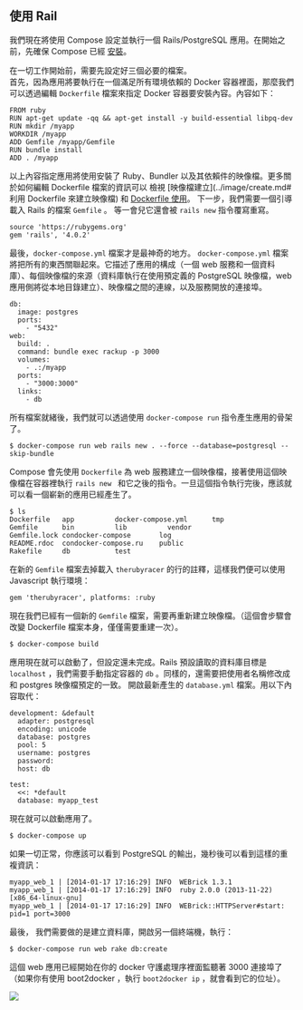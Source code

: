 ## 使用 Rail

我們現在將使用 Compose 設定並執行一個 Rails/PostgreSQL 應用。在開始之前，先確保 Compose 已經 [安裝](install.md)。


在一切工作開始前，需要先設定好三個必要的檔案。  
首先，因為應用將要執行在一個滿足所有環境依賴的 Docker 容器裡面，那麼我們可以透過編輯 `Dockerfile` 檔案來指定 Docker 容器要安裝內容。內容如下： 

```
FROM ruby
RUN apt-get update -qq && apt-get install -y build-essential libpq-dev
RUN mkdir /myapp
WORKDIR /myapp
ADD Gemfile /myapp/Gemfile
RUN bundle install
ADD . /myapp
```
以上內容指定應用將使用安裝了 Ruby、Bundler 以及其依賴件的映像檔。更多關於如何編輯 Dockerfile 檔案的資訊可以 檢視 [映像檔建立](../image/create.md#利用 Dockerfile 來建立映像檔) 和 [Dockerfile 使用](../dockerfile/README.md)。
下一步，我們需要一個引導載入 Rails 的檔案 `Gemfile` 。 等一會兒它還會被 `rails new` 指令覆寫重寫。

```
source 'https://rubygems.org'
gem 'rails', '4.0.2'
```
最後，`docker-compose.yml` 檔案才是最神奇的地方。 `docker-compose.yml` 檔案將把所有的東西關聯起來。它描述了應用的構成（一個 web 服務和一個資料庫）、每個映像檔的來源（資料庫執行在使用預定義的 PostgreSQL 映像檔，web 應用側將從本地目錄建立）、映像檔之間的連線，以及服務開放的連接埠。

```
db:
  image: postgres
  ports:
    - "5432"
web:
  build: .
  command: bundle exec rackup -p 3000
  volumes:
    - .:/myapp
  ports:
    - "3000:3000"
  links:
    - db
```
所有檔案就緒後，我們就可以透過使用 `docker-compose run` 指令產生應用的骨架了。 
 
```
$ docker-compose run web rails new . --force --database=postgresql --skip-bundle
```
Compose 會先使用 `Dockerfile` 為 web 服務建立一個映像檔，接著使用這個映像檔在容器裡執行 `rails new ` 和它之後的指令。一旦這個指令執行完後，應該就可以看一個嶄新的應用已經產生了。

```
$ ls
Dockerfile   app          docker-compose.yml      tmp
Gemfile      bin          lib          vendor
Gemfile.lock condocker-compose       log
README.rdoc  condocker-compose.ru    public
Rakefile     db           test
```
在新的 `Gemfile` 檔案去掉載入 `therubyracer` 的行的註釋，這樣我們便可以使用 Javascript 執行環境：

```
gem 'therubyracer', platforms: :ruby
```
現在我們已經有一個新的 `Gemfile` 檔案，需要再重新建立映像檔。（這個會步驟會改變 Dockerfile 檔案本身，僅僅需要重建一次）。

```
$ docker-compose build
```
應用現在就可以啟動了，但設定還未完成。Rails  預設讀取的資料庫目標是 `localhost` ，我們需要手動指定容器的 `db` 。同樣的，還需要把使用者名稱修改成和 postgres 映像檔預定的一致。
開啟最新產生的 `database.yml` 檔案。用以下內容取代：

```
development: &default
  adapter: postgresql
  encoding: unicode
  database: postgres
  pool: 5
  username: postgres
  password:
  host: db

test:
  <<: *default
  database: myapp_test
```
現在就可以啟動應用了。

```
$ docker-compose up
```
如果一切正常，你應該可以看到 PostgreSQL 的輸出，幾秒後可以看到這樣的重複資訊：

```
myapp_web_1 | [2014-01-17 17:16:29] INFO  WEBrick 1.3.1
myapp_web_1 | [2014-01-17 17:16:29] INFO  ruby 2.0.0 (2013-11-22) [x86_64-linux-gnu]
myapp_web_1 | [2014-01-17 17:16:29] INFO  WEBrick::HTTPServer#start: pid=1 port=3000
```
最後， 我們需要做的是建立資料庫，開啟另一個終端機，執行：

```
$ docker-compose run web rake db:create
```
這個 web 應用已經開始在你的 docker 守護處理序裡面監聽著 3000 連接埠了（如果你有使用 boot2docker ，執行 `boot2docker ip` ，就會看到它的位址）。

![](../_images/docker-compose-rails-screenshot.png)
